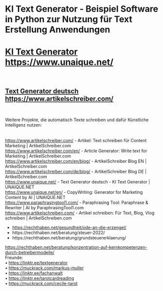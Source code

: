 # KI Text Generator - Beispiel Software in Python zur Nutzung für Text Erstellung Anwendungen

<strong><h1><a href="https://www.unaique.net/" title="KI Text Generator auf https://www.unaique.net/">KI Text Generator</a> https://www.unaique.net/</h1></strong><br>
<strong><h2><a href="https://www.artikelschreiber.com/" title="Text Generator auf https://www.artikelschreiber.com/">Text Generator deutsch</a> https://www.artikelschreiber.com/</h2></strong><br>

Weitere Projekte, die automatisch Texte schreiben und dafür Künstliche Intelligenz nutzen:<br>
<br><br>
https://www.artikelschreiber.com/ - Artikel: Text schreiben für Content Marketing | ArtikelSchreiber.com<br>
https://www.artikelschreiber.com/en/ - Article Generator: Write text for Marketing | ArtikelSchreiber.com<br>
https://www.artikelschreiber.com/en/blog/ - ArtikelSchreiber Blog EN | ArtikelSchreiber.com<br>
https://www.artikelschreiber.com/de/blog/ - ArtikelSchreiber Blog DE  | ArtikelSchreiber.com<br>
https://www.unaique.net/ - Text Generator deutsch - KI Text Generator | UNAIQUE.NET <br>
https://www.unaique.net/en/ - CopyWriting: Generator for Marketing Content by AI | UNAIQUE.NET<br>
https://www.paraphrasingtool1.com/ - Paraphrasing Tool: Paraphrase & Rewriter | AI by ParaphrasingTool1.com<br>
https://www.artikelschreiben.com/ - Artikel schreiben: Für Text, Blog, Vlog schreiben | ArtikelSchreiben.com
<ul>
<li><a href="https://rechthaben.net/gesundheit/ode-an-die-erzengel/">https://rechthaben.net/gesundheit/ode-an-die-erzengel/</a></li>
<li>https://rechthaben.net/beratung/steuer-2022/</li>
<li>https://rechthaben.net/beratung/grundsteuererklaerung/</li>
</ul>

https://rechthaben.net/beratung/konzentration-auf-kernkompetenzen-durch-betreibermodelle/<br>
Freunde:<br>
• https://linktr.ee/textgenerator<br>
• https://muckrack.com/markus-muller<br>
• https://linktr.ee/fachanwalt<br>
• https://linktr.ee/tarotcardreading<br>
• https://muckrack.com/cecile-tarot<br>
